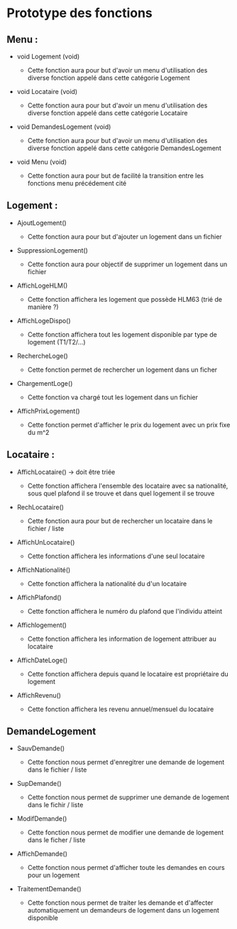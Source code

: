 # Prototype des fonctions 

## Menu :

* void Logement (void)
    * Cette fonction aura pour but d'avoir un menu d'utilisation des diverse fonction appelé dans cette catégorie Logement

* void Locataire (void)
    * Cette fonction aura pour but d'avoir un menu d'utilisation des diverse fonction appelé dans cette catégorie Locataire 

* void DemandesLogement (void)
    * Cette fonction aura pour but d'avoir un menu d'utilisation des diverse fonction appelé dans cette catégorie DemandesLogement

* void Menu (void)
    * Cette fonction aura pour but de facilité la transition entre les fonctions menu précédement cité


## Logement :

* AjoutLogement()
    * Cette fonction aura pour but d'ajouter un logement dans un fichier

* SuppressionLogement()
    * Cette fonction aura pour objectif de supprimer un logement dans un fichier

* AffichLogeHLM()
    * Cette fonction affichera les logement que possède HLM63 (trié de manière ?)

* AffichLogeDispo()
    * Cette fonction affichera tout les logement disponible par type de logement (T1/T2/...)

* RechercheLoge()
    * Cette fonction permet de rechercher un logement dans un ficher

* ChargementLoge()
    * Cette fonction va chargé tout les logement dans un fichier


* AffichPrixLogement()
    * Cette fonction permet d'afficher le prix du logement avec un prix fixe du m^2


## Locataire :

* AffichLocataire() -> doit être triée
    * Cette fonction affichera l'ensemble des locataire avec sa nationalité, sous quel plafond il se trouve et dans quel logement il se trouve

* RechLocataire()
    * Cette fonction aura pour but de rechercher un locataire dans le fichier / liste

* AffichUnLocataire()
    * Cette fonction affichera les informations d'une seul locataire

* AffichNationalité()
    * Cette fonction affichera la nationalité du d'un locataire

* AffichPlafond()
    * Cette fonction affichera le numéro du plafond que l'individu atteint

* Affichlogement()
    * Cette fonction affichera les information de logement attribuer au locataire

* AffichDateLoge()
    * Cette fonction affichera depuis quand le locataire est propriétaire du logement

* AffichRevenu()
    * Cette fonction affichera les revenu annuel/mensuel du locataire


## DemandeLogement

* SauvDemande()
    * Cette fonction nous permet d'enregitrer une demande de logement dans le fichier / liste

* SupDemande()
    * Cette fonction nous permet de supprimer une demande de logement dans le fichir / liste

* ModifDemande()
    * Cette fonction nous permet de modifier une demande de logement dans le ficher / liste

* AffichDemande()
    * Cette fonction nous permet d'afficher toute les demandes en cours pour un logement

* TraitementDemande()
    * Cette fonction nous permet de traiter les demande et d'affecter automatiquement un demandeurs de logement dans un logement disponible



